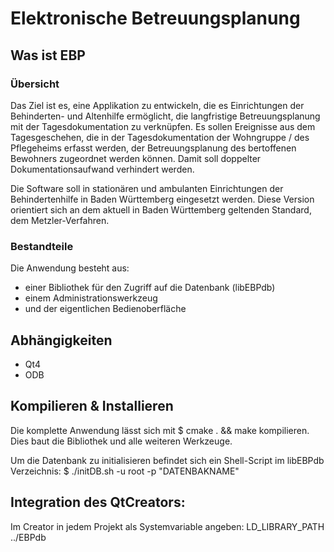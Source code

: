 # Elektronische Betreuungsplanung


## Was ist EBP


### Übersicht

Das Ziel ist es, eine Applikation zu entwickeln, die es Einrichtungen der Behinderten- und Altenhilfe ermöglicht,
die langfristige Betreuungsplanung mit der Tagesdokumentation zu verknüpfen. Es sollen Ereignisse aus dem Tagesgeschehen,
die in der Tagesdokumentation der Wohngruppe / des Pflegeheims erfasst werden,
der Betreuungsplanung des bertoffenen Bewohners zugeordnet werden können.
Damit soll doppelter Dokumentationsaufwand verhindert werden.

Die Software soll in stationären und ambulanten Einrichtungen der Behindertenhilfe in Baden Württemberg eingesetzt werden.
Diese Version orientiert sich an dem aktuell in Baden Württemberg geltenden Standard, dem Metzler-Verfahren.


### Bestandteile

Die Anwendung besteht aus:
* einer Bibliothek für den Zugriff auf die Datenbank (libEBPdb)
* einem Administrationswerkzeug
* und der eigentlichen Bedienoberfläche


## Abhängigkeiten

* Qt4
* ODB


## Kompilieren & Installieren

Die komplette Anwendung lässt sich mit
	$ cmake . && make
kompilieren.
Dies baut die Bibliothek und alle weiteren Werkzeuge.

Um die Datenbank zu initialisieren befindet sich ein Shell-Script im libEBPdb Verzeichnis:
	$ ./initDB.sh -u root -p "DATENBAKNAME"


## Integration des QtCreators:

Im Creator in jedem Projekt als Systemvariable angeben:
	LD_LIBRARY_PATH ../EBPdb
